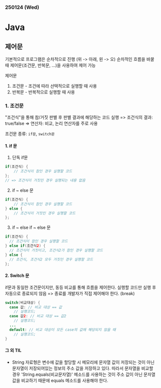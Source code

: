 ### 250124 (Wed)

# Java
## 제어문
기본적으로 프로그램은 순차적으로 진행 (위 -> 아래, 왼 -> 오)
순차적인 흐름을 바꿀 때 제어문(조건문, 반복문, ...)을 사용하여 제어 가능

제어문
1. 조건문 - 조건에 따라 선택적으로 실행할 때 사용 
2. 반복문 - 반복적으로 실행할 때 사용

### 1. 조건문
"조건식"을 통해 참/거짓 판별 후 판별 결과에 해당하는 코드 실행
=> 조건식의 결과: true/false
=> 연산자: 비교, 논리 연산자를 주로 사용

조건문 종류: `if문`, `switch문`

#### 1. if 문
1. 단독 if문
```java
if(조건식) {
	// 조건식이 참인 경우 실행할 코드
};
// => 조건식이 거짓인 경우 실행되는 내용 없음
```

2. if ~ else 문
```java
if(조건식) {
	// 조건식이 참인 경우 실행할 코드
} else {
	// 조건식이 거짓인 경우 실행할 코드 
};
```

3. if ~ else if ~ else 문
```java
if(조건식) {
  // 조건식이 참인 경우 실행할 코드
} else if(조건식2) {
  // 조건식이 거짓이고, 조건식2가 참인 경우 실행할 코드
} else {
  // 조건식, 조건식2 모두 거짓인 경우 실행할 코드
};
```

#### 2. Switch 문
if문과 동일한 조건문이지만, 동등 비교를 통해 흐름을 제어한다.
실행할 코드만 실행 후 자동으로 종료되지 않음 => 종료를 개발자가 직접 제어해야 한다. (break)

```java
switch(비교대상) {
  case 값: // 비교 대상 == 값
    // 실행코드;
  case 값2: // 비교 대상 == 값2
    // 실행코드;
  ...
  default: // 비교 대상이 모든 case의 값에 해당되지 않을 때
    // 실행코드;
}
```

#### 그 외 TIL

- String 자료형은 변수에 값을 할당할 시 메모리에 문자열 값이 저장되는 것이 아닌 문자열이 저장되어있는 정보의 주소 값을 저장하고 있다. 따라서 문자열을 비교할 경우 'String.equals(비교문자열)' 메소드를 사용하는 것이 주소 값이 아닌 문자열 값을 비교하기 때문에 equals 메소드를 사용해야 한다.